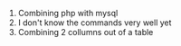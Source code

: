 1. Combining php with mysql
2. I don't know the commands very well yet
3. Combining 2 collumns out of a table
